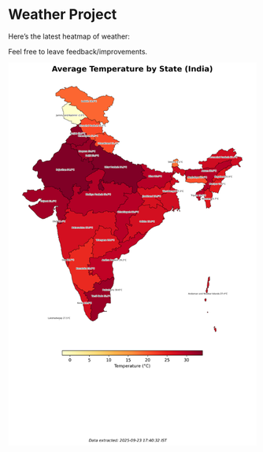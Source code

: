 # Weather Project

Here’s the latest heatmap of weather:

Feel free to leave feedback/improvements.

![India Heatmap](docs/assets/india_heatmap.png?v=D28E3B)
